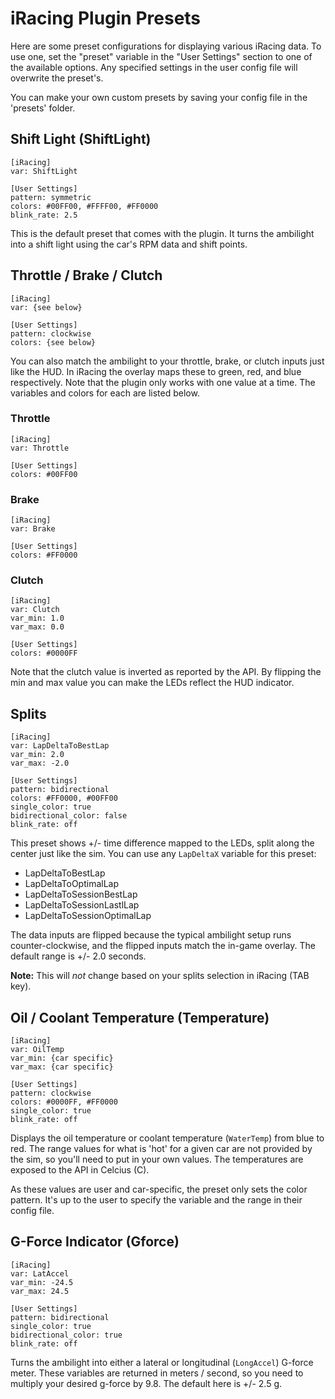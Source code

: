 # iRacing Plugin Presets
Here are some preset configurations for displaying various iRacing data. To use one, set the "preset" variable in the "User Settings" section to one of the available options. Any specified settings in the user config file will overwrite the preset's.

You can make your own custom presets by saving your config file in the 'presets' folder.

## Shift Light (ShiftLight)
```
[iRacing]
var: ShiftLight

[User Settings]
pattern: symmetric
colors: #00FF00, #FFFF00, #FF0000
blink_rate: 2.5
```

This is the default preset that comes with the plugin. It turns the ambilight into a shift light using the car's RPM data and shift points.

## Throttle / Brake / Clutch
```
[iRacing]
var: {see below}

[User Settings]
pattern: clockwise
colors: {see below}
```
You can also match the ambilight to your throttle, brake, or clutch inputs just like the HUD. In iRacing the overlay maps these to green, red, and blue respectively. Note that the plugin only works with one value at a time. The variables and colors for each are listed below.

### Throttle
```
[iRacing]
var: Throttle

[User Settings]
colors: #00FF00
```

### Brake
```
[iRacing]
var: Brake

[User Settings]
colors: #FF0000
```

### Clutch
```
[iRacing]
var: Clutch
var_min: 1.0
var_max: 0.0

[User Settings]
colors: #0000FF
```
Note that the clutch value is inverted as reported by the API. By flipping the min and max value you can make the LEDs reflect the HUD indicator.

## Splits
```
[iRacing]
var: LapDeltaToBestLap
var_min: 2.0
var_max: -2.0

[User Settings]
pattern: bidirectional
colors: #FF0000, #00FF00
single_color: true
bidirectional_color: false
blink_rate: off
```
This preset shows +/- time difference mapped to the LEDs, split along the center just like the sim. You can use any `LapDeltaX` variable for this preset:
* LapDeltaToBestLap
* LapDeltaToOptimalLap
* LapDeltaToSessionBestLap
* LapDeltaToSessionLastlLap
* LapDeltaToSessionOptimalLap

The data inputs are flipped because the typical ambilight setup runs counter-clockwise, and the flipped inputs match the in-game overlay. The default range is +/- 2.0 seconds.

**Note:** This will *not* change based on your splits selection in iRacing (TAB key).

## Oil / Coolant Temperature (Temperature)
```
[iRacing]
var: OilTemp
var_min: {car specific}
var_max: {car specific}

[User Settings]
pattern: clockwise
colors: #0000FF, #FF0000
single_color: true
blink_rate: off
```
Displays the oil temperature or coolant temperature (`WaterTemp`) from blue to red. The range values for what is 'hot' for a given car are not provided by the sim, so you'll need to put in your own values. The temperatures are exposed to the API in Celcius (C).

As these values are user and car-specific, the preset only sets the color pattern. It's up to the user to specify the variable and the range in their config file.

## G-Force Indicator (Gforce)
```
[iRacing]
var: LatAccel
var_min: -24.5
var_max: 24.5

[User Settings]
pattern: bidirectional
single_color: true
bidirectional_color: true
blink_rate: off
```
Turns the ambilight into either a lateral or longitudinal (`LongAccel`) G-force meter. These variables are returned in meters / second, so you need to multiply your desired g-force by 9.8. The default here is +/- 2.5 g.
